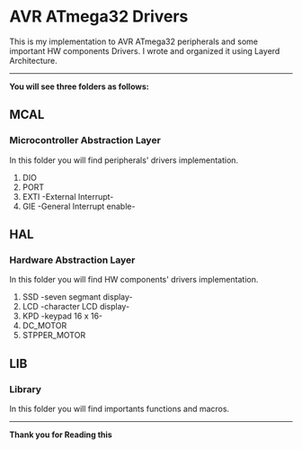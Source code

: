 # AVR ATmega32 Drivers
This is my implementation to AVR ATmega32 peripherals and some important HW components Drivers.
I wrote and organized it using Layerd Architecture.

---------------------------------------------------------------------------------------------

**You will see three folders as follows:**
## MCAL
### Microcontroller Abstraction Layer
In this folder you will find peripherals' drivers implementation.
1. DIO 
2. PORT
3. EXTI -External Interrupt-
4. GIE  -General Interrupt enable-

## HAL
### Hardware Abstraction Layer
In this folder you will find HW components' drivers implementation.
1. SSD -seven segmant display-
2. LCD -character LCD display-
3. KPD        -keypad 16 x 16-
4. DC_MOTOR 
5. STPPER_MOTOR

## LIB
### Library
In this folder you will find importants functions and macros.

---------------------------------------------------------------------------------------------

**Thank you for Reading this**


